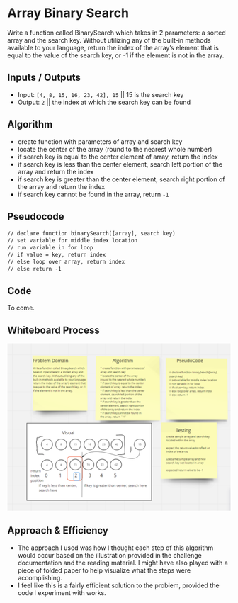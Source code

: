 # Array Binary Search
Write a function called BinarySearch which takes in 2 parameters: a sorted array and the search key. Without utilizing any of the built-in methods available to your language, return the index of the array’s element that is equal to the value of the search key, or -1 if the element is not in the array.

## Inputs / Outputs

* Input: `[4, 8, 15, 16, 23, 42], 15` || 15 is the search key
* Output: `2` || the index at which the search key can be found

## Algorithm

* create function with parameters of array and search key
* locate the center of the array (round to the nearest whole number)
* if search key is equal to the center element of array, return the index
* if search key is less than the center element, search left portion of the array and return the index
* if search key is greater than the center element, search right portion of the array and return the index
* if search key cannot be found in the array, return `-1`

## Pseudocode

```plaintext
// declare function binarySearch([array], search key)
// set variable for middle index location
// run variable in for loop
// if value = key, return index
// else loop over array, return index
// else return -1

```

## Code

To come.

## Whiteboard Process
![Whiteboard Image](./array-binary-search.PNG)

## Approach & Efficiency

* The approach I used was how I thought each step of this algorithm would occur based on the illustration provided in the challenge documentation and the reading material. I might have also played with a piece of folded paper to help visualize what the steps were accomplishing. 
* I feel like this is a fairly efficient solution to the problem, provided the code I experiment with works. 